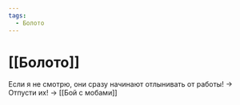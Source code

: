 ```yaml
---
tags:
  - Болото
---
```

# [[Болото]]
Если я не смотрю, они сразу начинают отлынивать от работы! -> Отпусти их! -> [[Бой с мобами]]

